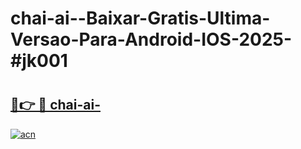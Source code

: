 # chai-ai--Baixar-Gratis-Ultima-Versao-Para-Android-IOS-2025-#jk001

# <h2><a href="https://ainizakaria.my?title=chai-ai-&ref=22M">🔗👉 🔴 chai-ai-</a></h2>

[![acn](https://github.com/user-attachments/assets/0f9c940e-d8b0-45ae-aac7-cd30a18b3e1c)](https://ainizakaria.my?title=chai-ai-&ref=22M)

